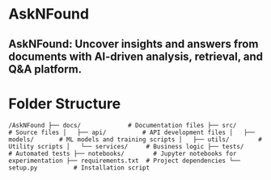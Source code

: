 # AskNFound

AskNFound: Uncover insights and answers from documents with AI-driven analysis, retrieval, and Q&amp;A platform.
------------------------
# Folder Structure

``
/AskNFound
├── docs/             # Documentation files
├── src/              # Source files
│   ├── api/          # API development files
│   ├── models/       # ML models and training scripts
│   ├── utils/        # Utility scripts
│   └── services/     # Business logic
├── tests/            # Automated tests
├── notebooks/        # Jupyter notebooks for experimentation
├── requirements.txt  # Project dependencies
└── setup.py          # Installation script
``
